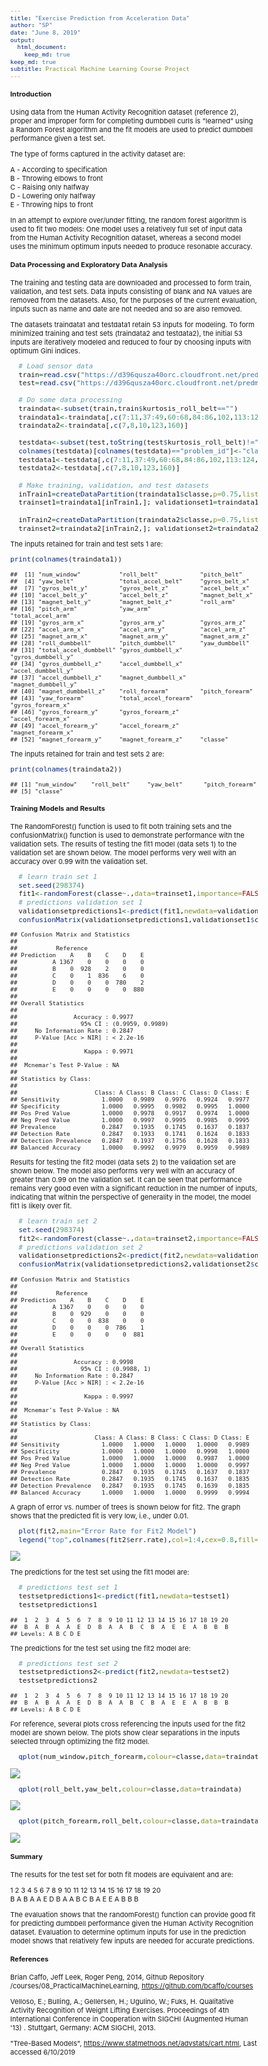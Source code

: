 ```yaml
---
title: "Exercise Prediction from Acceleration Data"
author: "SP"
date: "June 8, 2019"
output:
  html_document:
    keep_md: true
keep_md: true
subtitle: Practical Machine Learning Course Project
---
```




<style type="text/css">

body{ /* Normal  */
      font-size: 11px;
  }
td {  /* Table  */
  font-size: 10px;
}
h1.title {
  font-size: 22px;
  /*color: DarkBlue;*/
}
h1 { /* Header 1 */
  font-size: 18px;
  /*color: DarkBlue;*/
}
h2 { /* Header 2 */
  font-size: 14px;
  /*color: DarkBlue;*/
}
h3 { /* Header 3 */
  font-size: 12px;
  /*color: DarkBlue;*/
}
code.r{ /* Code block */
    font-size: 11px;
}
pre { /* Code block - determines code spacing between lines */
    font-size: 11px;
}
</style>




#### Introduction

Using data from the Human Activity Recognition dataset (reference 2), proper and improper form for completing dumbbell curls 
is "learned" using a Random Forest algorithm and the fit models are used to predict dumbbell performance given a test set.  

The type of forms captured in the activity dataset are:

A - According to specification  
B - Throwing elbows to front  
C - Raising only halfway  
D - Lowering only halfway  
E - Throwing hips to front  

In an attempt to explore over/under fitting, the random forest algorithm is used to fit two models:  One model uses a relatively 
full set of input data from the Human Activity Recognition dataset, whereas a second model uses the minimum optimum inputs needed 
to produce resonable accuracy.  


#### Data Processing and Exploratory Data Analysis

The training and testing data are downloaded and processed to form train, validation, and test sets.  Data inputs consisting of blank
and NA values are removed from the datasets.  Also, for the purposes of the current evaluation, inputs such as name and date are not 
needed and so are also removed.  

The datasets traindata1 and testdata1 retain 53 inputs for modeling.  To form minimized training and test sets (traindata2 and testdata2), 
the initial 53 inputs are iteratively modeled and reduced to four by choosing inputs with optimum Gini indices.


```r
  # Load sensor data
  train=read.csv("https://d396qusza40orc.cloudfront.net/predmachlearn/pml-training.csv")
  test=read.csv("https://d396qusza40orc.cloudfront.net/predmachlearn/pml-testing.csv")

  # Do some data processing
  traindata<-subset(train,train$kurtosis_roll_belt=="")
  traindata1<-traindata[,c(7:11,37:49,60:68,84:86,102,113:124,140,151:160)]
  traindata2<-traindata[,c(7,8,10,123,160)]

  testdata<-subset(test,toString(test$kurtosis_roll_belt)!="NA")
  colnames(testdata)[colnames(testdata)=="problem_id"]<-"classe"
  testdata1<-testdata[,c(7:11,37:49,60:68,84:86,102,113:124,140,151:160)]
  testdata2<-testdata[,c(7,8,10,123,160)]
  
  # Make training, validation, and test datasets
  inTrain1=createDataPartition(traindata1$classe,p=0.75,list=FALSE)
  trainset1=traindata1[inTrain1,]; validationset1=traindata1[-inTrain1,]; testset1<-testdata1
  
  inTrain2=createDataPartition(traindata2$classe,p=0.75,list=FALSE)
  trainset2=traindata2[inTrain2,]; validationset2=traindata2[-inTrain2,]; testset2<-testdata2
```

The inputs retained for train and test sets 1 are:


```r
print(colnames(traindata1))
```

```
##  [1] "num_window"           "roll_belt"            "pitch_belt"          
##  [4] "yaw_belt"             "total_accel_belt"     "gyros_belt_x"        
##  [7] "gyros_belt_y"         "gyros_belt_z"         "accel_belt_x"        
## [10] "accel_belt_y"         "accel_belt_z"         "magnet_belt_x"       
## [13] "magnet_belt_y"        "magnet_belt_z"        "roll_arm"            
## [16] "pitch_arm"            "yaw_arm"              "total_accel_arm"     
## [19] "gyros_arm_x"          "gyros_arm_y"          "gyros_arm_z"         
## [22] "accel_arm_x"          "accel_arm_y"          "accel_arm_z"         
## [25] "magnet_arm_x"         "magnet_arm_y"         "magnet_arm_z"        
## [28] "roll_dumbbell"        "pitch_dumbbell"       "yaw_dumbbell"        
## [31] "total_accel_dumbbell" "gyros_dumbbell_x"     "gyros_dumbbell_y"    
## [34] "gyros_dumbbell_z"     "accel_dumbbell_x"     "accel_dumbbell_y"    
## [37] "accel_dumbbell_z"     "magnet_dumbbell_x"    "magnet_dumbbell_y"   
## [40] "magnet_dumbbell_z"    "roll_forearm"         "pitch_forearm"       
## [43] "yaw_forearm"          "total_accel_forearm"  "gyros_forearm_x"     
## [46] "gyros_forearm_y"      "gyros_forearm_z"      "accel_forearm_x"     
## [49] "accel_forearm_y"      "accel_forearm_z"      "magnet_forearm_x"    
## [52] "magnet_forearm_y"     "magnet_forearm_z"     "classe"
```

The inputs retained for train and test sets 2 are:


```r
print(colnames(traindata2))
```

```
## [1] "num_window"    "roll_belt"     "yaw_belt"      "pitch_forearm"
## [5] "classe"
```


#### Training Models and Results

The RandomForest() function is used to fit both training sets and the confusionMatrix() function is used to 
demonstrate performance with the validation sets.  The results of testing the fit1 model (data sets 1) to the
validation set are shown below.  The model performs very well with an accuracy over 0.99 with the validation 
set.


```r
  # learn train set 1
  set.seed(298374)
  fit1<-randomForest(classe~.,data=trainset1,importance=FALSE)
  # predictions validation set 1
  validationsetpredictions1<-predict(fit1,newdata=validationset1)
  confusionMatrix(validationsetpredictions1,validationset1$classe)
```

```
## Confusion Matrix and Statistics
## 
##           Reference
## Prediction    A    B    C    D    E
##          A 1367    0    0    0    0
##          B    0  928    2    0    0
##          C    0    1  836    6    0
##          D    0    0    0  780    2
##          E    0    0    0    0  880
## 
## Overall Statistics
##                                           
##                Accuracy : 0.9977          
##                  95% CI : (0.9959, 0.9989)
##     No Information Rate : 0.2847          
##     P-Value [Acc > NIR] : < 2.2e-16       
##                                           
##                   Kappa : 0.9971          
##                                           
##  Mcnemar's Test P-Value : NA              
## 
## Statistics by Class:
## 
##                      Class: A Class: B Class: C Class: D Class: E
## Sensitivity            1.0000   0.9989   0.9976   0.9924   0.9977
## Specificity            1.0000   0.9995   0.9982   0.9995   1.0000
## Pos Pred Value         1.0000   0.9978   0.9917   0.9974   1.0000
## Neg Pred Value         1.0000   0.9997   0.9995   0.9985   0.9995
## Prevalence             0.2847   0.1935   0.1745   0.1637   0.1837
## Detection Rate         0.2847   0.1933   0.1741   0.1624   0.1833
## Detection Prevalence   0.2847   0.1937   0.1756   0.1628   0.1833
## Balanced Accuracy      1.0000   0.9992   0.9979   0.9959   0.9989
```

Results for testing the fit2 model (data sets 2) to the validation set are shown below.  The model also performs 
very well with an accuracy of greater than 0.99 on the validation set.  It can be seen that performance remains 
very good even with a significant reduction in the number of inputs, indicating that within the perspective of 
generality in the model, the model fit1 is likely over fit.


```r
  # learn train set 2
  set.seed(298374)
  fit2<-randomForest(classe~.,data=trainset2,importance=FALSE)
  # predictions validation set 2
  validationsetpredictions2<-predict(fit2,newdata=validationset2)
  confusionMatrix(validationsetpredictions2,validationset2$classe)
```

```
## Confusion Matrix and Statistics
## 
##           Reference
## Prediction    A    B    C    D    E
##          A 1367    0    0    0    0
##          B    0  929    0    0    0
##          C    0    0  838    0    0
##          D    0    0    0  786    1
##          E    0    0    0    0  881
## 
## Overall Statistics
##                                      
##                Accuracy : 0.9998     
##                  95% CI : (0.9988, 1)
##     No Information Rate : 0.2847     
##     P-Value [Acc > NIR] : < 2.2e-16  
##                                      
##                   Kappa : 0.9997     
##                                      
##  Mcnemar's Test P-Value : NA         
## 
## Statistics by Class:
## 
##                      Class: A Class: B Class: C Class: D Class: E
## Sensitivity            1.0000   1.0000   1.0000   1.0000   0.9989
## Specificity            1.0000   1.0000   1.0000   0.9998   1.0000
## Pos Pred Value         1.0000   1.0000   1.0000   0.9987   1.0000
## Neg Pred Value         1.0000   1.0000   1.0000   1.0000   0.9997
## Prevalence             0.2847   0.1935   0.1745   0.1637   0.1837
## Detection Rate         0.2847   0.1935   0.1745   0.1637   0.1835
## Detection Prevalence   0.2847   0.1935   0.1745   0.1639   0.1835
## Balanced Accuracy      1.0000   1.0000   1.0000   0.9999   0.9994
```

A graph of error vs. number of trees is shown below for fit2.  The graph shows that the predicted fit is very 
low, i.e., under 0.01.


```r
  plot(fit2,main="Error Rate for Fit2 Model")
  legend("top",colnames(fit2$err.rate),col=1:4,cex=0.8,fill=1:4)
```

![](PracticalMachineLearningCourseProject_files/figure-html/unnamed-chunk-7-1.png)<!-- -->


The predictions for the test set using the fit1 model are:


```r
  # predictions test set 1
  testsetpredictions1<-predict(fit1,newdata=testset1)
  testsetpredictions1  
```

```
##  1  2  3  4  5  6  7  8  9 10 11 12 13 14 15 16 17 18 19 20 
##  B  A  B  A  A  E  D  B  A  A  B  C  B  A  E  E  A  B  B  B 
## Levels: A B C D E
```

The predictions for the test set using the fit2 model are:


```r
  # predictions test set 2
  testsetpredictions2<-predict(fit2,newdata=testset2)
  testsetpredictions2  
```

```
##  1  2  3  4  5  6  7  8  9 10 11 12 13 14 15 16 17 18 19 20 
##  B  A  B  A  A  E  D  B  A  A  B  C  B  A  E  E  A  B  B  B 
## Levels: A B C D E
```


For reference, several plots cross referencing the inputs used for the fit2 model are shown below.  The 
plots show clear separations in the inputs selected through optimizing the fit2 model.


```r
  qplot(num_window,pitch_forearm,colour=classe,data=traindata)
```

![](PracticalMachineLearningCourseProject_files/figure-html/unnamed-chunk-10-1.png)<!-- -->

```r
  qplot(roll_belt,yaw_belt,colour=classe,data=traindata)
```

![](PracticalMachineLearningCourseProject_files/figure-html/unnamed-chunk-10-2.png)<!-- -->

```r
  qplot(pitch_forearm,roll_belt,colour=classe,data=traindata)
```

![](PracticalMachineLearningCourseProject_files/figure-html/unnamed-chunk-10-3.png)<!-- -->


#### Summary

The results for the test set for both fit models are equivalent and are:

1  2  3  4  5  6  7  8  9 10 11 12 13 14 15 16 17 18 19 20   
B  A  B  A  A  E  D  B  A  A  B  C  B  A  E  E  A  B  B  B

The evaluation shows that the randomForest() function can provide good fit for predicting dumbbell performance 
given the Human Activity Recognition dataset.  Evaluation to determine optimum inputs for use in the prediction model 
shows that relatively few inputs are needed for accurate predictions.


#### References

Brian Caffo, Jeff Leek, Roger Peng, 2014, Github Repository /courses/08_PracticalMachineLearning, 
  https://github.com/bcaffo/courses

Velloso, E.; Bulling, A.; Gellersen, H.; Ugulino, W.; Fuks, H. Qualitative Activity Recognition of Weight Lifting Exercises. Proceedings of 4th 
  International Conference in Cooperation with SIGCHI (Augmented Human '13) . Stuttgart, Germany: ACM SIGCHI, 2013. 

"Tree-Based Models", https://www.statmethods.net/advstats/cart.html, Last accessed 6/10/2019
